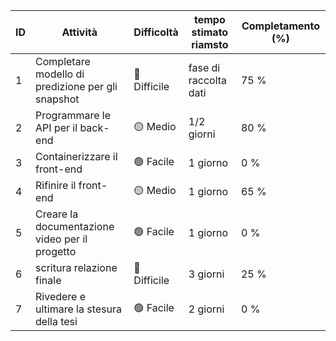 | ID | Attività                                                    | Difficoltà        | tempo stimato riamsto | Completamento (%) |
|----|-------------------------------------------------------------|-------------------|---------------------|-------------------|
| 1  | Completare modello di predizione per gli snapshot           | 🔴 Difficile      | fase di raccolta dati | 75 %               |
| 2  | Programmare le API per il back-end                          | 🟡 Medio          | 1/2 giorni          | 80 %              |
| 3  | Containerizzare il front-end                                | 🟢 Facile         | 1 giorno            | 0 %               |
| 4  | Rifinire il front-end                                       | 🟡 Medio          | 1 giorno            | 65 %              |
| 5  | Creare la documentazione video per il progetto              | 🟢 Facile         | 1 giorno            | 0 %               |
| 6  | scritura relazione finale                                   | 🔴 Difficile      | 3 giorni            | 25 %              |
| 7  | Rivedere e ultimare la stesura della tesi                   | 🟢 Facile         | 2 giorni            | 0 %               |
